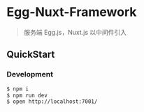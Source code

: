 # Egg-Nuxt-Framework

> 服务端 Egg.js，Nuxt.js 以中间件引入

## QuickStart

### Development

```bash
$ npm i
$ npm run dev
$ open http://localhost:7001/
```
